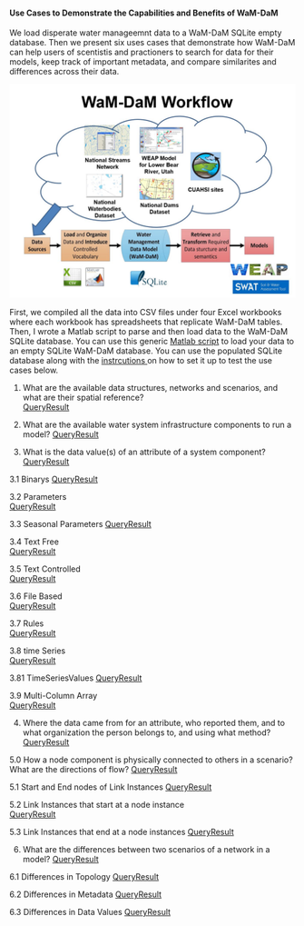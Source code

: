 #### Use Cases to Demonstrate the Capabilities and Benefits of WaM-DaM

We load disperate water manageemnt data to a WaM-DaM SQLite empty database. Then we present six uses cases that demonstrate how WaM-DaM can help users of scentistis and practioners to search for data for their models, keep track of important metadata, and compare similarites and differences across their data.

![](https://github.com/amabdallah/WaM-DaM/blob/master/Files/Figures/WaM-DaM_workflowExample.JPG)

First, we compiled all the data into CSV files under four Excel workbooks where each workbook has spreadsheets that replicate WaM-DaM tables. Then, I wrote a Matlab script to parse and then load data to the WaM-DaM SQLite database. You can use this generic [Matlab script](https://github.com/amabdallah/WaM-DaM/blob/master/Files/MatlabScript/AutomateLoadingDataToWaMDaM.m) to load your data to an empty SQLite WaM-DaM database. You can use the populated SQLite database along with the  <a href="https://github.com/amabdallah/WaM-DaM/blob/master/docs/SQLite_Instructions.md" target="_blank"> instrcutions </a> on how to set it up to test the use cases below. 

  
1. What are the available data structures, networks and scenarios, and what are their spatial reference?    
[Query]()[Result]()  

2.	What are the available water system infrastructure components to run a model? 
[Query]()[Result]()  

3.	What is the data value(s) of an attribute of a system component?
[Query]()[Result]()  

3.1 Binarys
[Query]()[Result]()  

3.2 Parameters  
[Query]()[Result]() 

3.3 Seasonal Parameters 
[Query]()[Result]()  

3.4 Text Free  
[Query]()[Result]()  

3.5 Text Controlled    
[Query]()[Result]()    

3.6 File Based  
[Query]()[Result]()  

3.7 Rules  
[Query]()[Result]()    

3.8 time Series    
[Query]()[Result]()  

3.81 TimeSeriesValues
[Query]()[Result]()  

3.9 Multi-Column Array    
[Query]()[Result]()    
  
4. Where the data came from for an attribute, who reported them, and to what organization the person belongs to, and using what method?      
[Query]()[Result]()     

5.0 How a node component is physically connected to others in a scenario? What are the directions of flow? 
[Query]()[Result]()     

5.1 Start and End nodes of Link Instances 
[Query]()[Result]()  

5.2 Link Instances that start at a node instance  
[Query]()[Result]()  

5.3 Link Instances that end at a node instances 
[Query]()[Result]()  

6. What are the differences between two scenarios of a network in a model? 
[Query]()[Result]()  

6.1 Differences in Topology 
[Query]()[Result]()  

6.2 Differences in Metadata
[Query]()[Result]()  

6.3 Differences in Data Values 
[Query]()[Result]()  

